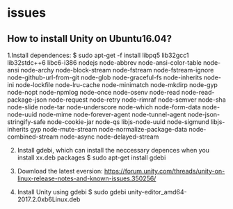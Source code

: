 # issues
## How to install Unity on Ubuntu16.04?

1.Install dependences:
	$ sudo apt-get -f install libpq5 lib32gcc1 lib32stdc++6 libc6-i386 nodejs node-abbrev node-ansi-color-table node-ansi node-archy node-block-stream node-fstream node-fstream-ignore node-github-url-from-git node-glob node-graceful-fs node-inherits node-ini node-lockfile node-lru-cache node-minimatch node-mkdirp node-gyp node-nopt node-npmlog node-once node-osenv node-read node-read-package-json node-request node-retry node-rimraf node-semver node-sha node-slide node-tar node-underscore node-which node-form-data node-node-uuid node-mime node-forever-agent node-tunnel-agent node-json-stringify-safe node-cookie-jar node-qs libjs-node-uuid node-sigmund libjs-inherits gyp node-mute-stream node-normalize-package-data node-combined-stream node-async node-delayed-stream

2. Install gdebi, which can install the neccessary depences when you install xx.deb packages
	$ sudo apt-get install gdebi

3. Download the latest eversion: 
	https://forum.unity.com/threads/unity-on-linux-release-notes-and-known-issues.350256/

4. Install Unity using gdebi
	$ sudo gdebi unity-editor_amd64-2017.2.0xb6Linux.deb
